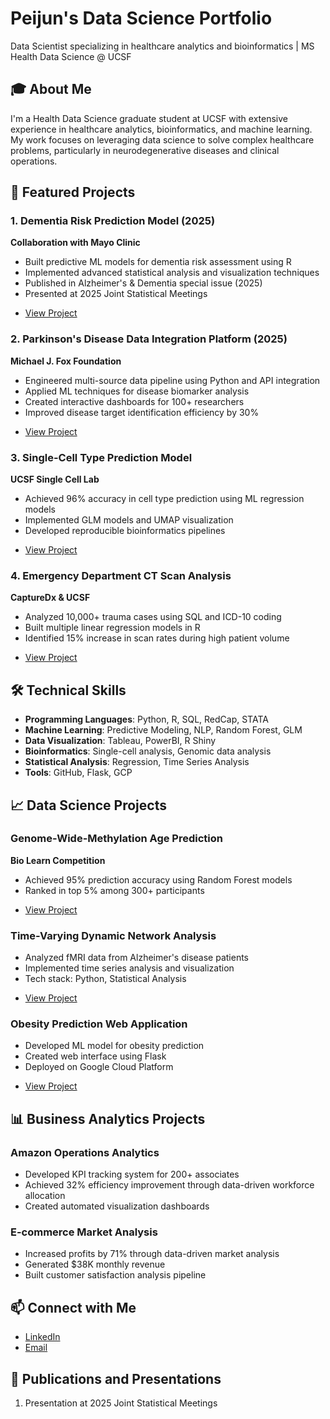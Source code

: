 # Peijun's Data Science Portfolio
Data Scientist specializing in healthcare analytics and bioinformatics | MS Health Data Science @ UCSF

## 🎓 About Me
I'm a Health Data Science graduate student at UCSF with extensive experience in healthcare analytics, bioinformatics, and machine learning. My work focuses on leveraging data science to solve complex healthcare problems, particularly in neurodegenerative diseases and clinical operations.

## 🚀 Featured Projects

### 1. Dementia Risk Prediction Model (2025)
**Collaboration with Mayo Clinic**
- Built predictive ML models for dementia risk assessment using R
- Implemented advanced statistical analysis and visualization techniques
- Published in Alzheimer's & Dementia special issue (2025)
- Presented at 2025 Joint Statistical Meetings
* [View Project](https://github.com/petraliu1006/Non-linear-Z-score-cognitive-detection)

### 2. Parkinson's Disease Data Integration Platform (2025)
**Michael J. Fox Foundation**
- Engineered multi-source data pipeline using Python and API integration
- Applied ML techniques for disease biomarker analysis
- Created interactive dashboards for 100+ researchers
- Improved disease target identification efficiency by 30%
* [View Project](https://docs.google.com/presentation/d/175Ml41KqJXd_8Q8rkmfJ0zeWYPiN7W0_6_R-L1X2Yao/edit?usp=sharing)
  
### 3. Single-Cell Type Prediction Model
**UCSF Single Cell Lab**
- Achieved 96% accuracy in cell type prediction using ML regression models
- Implemented GLM models and UMAP visualization
- Developed reproducible bioinformatics pipelines
* [View Project](https://github.com/petraliu1006/single-cell)

### 4. Emergency Department CT Scan Analysis
**CaptureDx & UCSF**
- Analyzed 10,000+ trauma cases using SQL and ICD-10 coding
- Built multiple linear regression models in R
- Identified 15% increase in scan rates during high patient volume
* [View Project](https://ucsfonline-my.sharepoint.com/:w:/g/personal/peijun_liu_ucsf_edu/ETsYI_ndgdZCgCDEOiCecegByRmmLlV85LWWdMFdBONEIw?e=8iqwmW)


## 🛠️ Technical Skills
- **Programming Languages**: Python, R, SQL, RedCap, STATA
- **Machine Learning**: Predictive Modeling, NLP, Random Forest, GLM
- **Data Visualization**: Tableau, PowerBI, R Shiny
- **Bioinformatics**: Single-cell analysis, Genomic data analysis
- **Statistical Analysis**: Regression, Time Series Analysis
- **Tools**: GitHub, Flask, GCP

## 📈 Data Science Projects

### Genome-Wide-Methylation Age Prediction
**Bio Learn Competition**
- Achieved 95% prediction accuracy using Random Forest models
- Ranked in top 5% among 300+ participants
* [View Project](https://github.com/petraliu1006/Genome-wide-Methylation-age-prediction)

### Time-Varying Dynamic Network Analysis
- Analyzed fMRI data from Alzheimer's disease patients
- Implemented time series analysis and visualization
- Tech stack: Python, Statistical Analysis
* [View Project](https://github.com/petraliu1006/TVDNsub1)

### Obesity Prediction Web Application
- Developed ML model for obesity prediction
- Created web interface using Flask
- Deployed on Google Cloud Platform
* [View Project](https://github.com/petraliu1006/MLObesity)

## 📊 Business Analytics Projects

### Amazon Operations Analytics
- Developed KPI tracking system for 200+ associates
- Achieved 32% efficiency improvement through data-driven workforce allocation
- Created automated visualization dashboards

### E-commerce Market Analysis
- Increased profits by 71% through data-driven market analysis
- Generated $38K monthly revenue
- Built customer satisfaction analysis pipeline

## 📫 Connect with Me
- [LinkedIn](https://www.linkedin.com/in/peijun-l-17547620b/)
- [Email](mailto:peijun.liu@ucsf.edu)

## 📜 Publications and Presentations
1. Presentation at 2025 Joint Statistical Meetings
